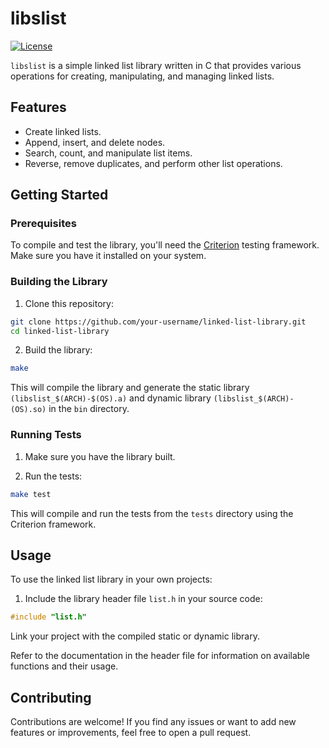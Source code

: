 # libslist

[![License](https://img.shields.io/badge/license-MIT-blue.svg)](https://https://github.com/Melkor-1/libslist/edit/main/LICENSE)

`libslist` is a simple linked list library written in C that provides various operations for creating, manipulating, and managing linked lists.

## Features

- Create linked lists.
- Append, insert, and delete nodes.
- Search, count, and manipulate list items.
- Reverse, remove duplicates, and perform other list operations.

## Getting Started

### Prerequisites

To compile and test the library, you'll need the [Criterion](https://github.com/Snaipe/Criterion) testing framework. Make sure you have it installed on your system.

### Building the Library

1. Clone this repository:
```bash
git clone https://github.com/your-username/linked-list-library.git
cd linked-list-library
```

2. Build the library:
```bash
make
```

This will compile the library and generate the static library `(libslist_$(ARCH)-$(OS).a)` and dynamic library `(libslist_$(ARCH)-(OS).so)` in the `bin` directory.

### Running Tests

1. Make sure you have the library built.

2. Run the tests:
```bash
make test
```

This will compile and run the tests from the `tests` directory using the Criterion framework.

## Usage

To use the linked list library in your own projects:

1. Include the library header file `list.h` in your source code:

```c
#include "list.h"
```

Link your project with the compiled static or dynamic library.

Refer to the documentation in the header file for information on available functions and their usage.

## Contributing
Contributions are welcome! If you find any issues or want to add new features or improvements, feel free to open a pull request.
